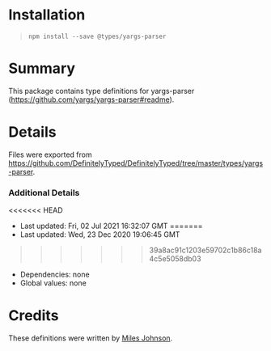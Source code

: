 # Installation
> `npm install --save @types/yargs-parser`

# Summary
This package contains type definitions for yargs-parser (https://github.com/yargs/yargs-parser#readme).

# Details
Files were exported from https://github.com/DefinitelyTyped/DefinitelyTyped/tree/master/types/yargs-parser.

### Additional Details
<<<<<<< HEAD
 * Last updated: Fri, 02 Jul 2021 16:32:07 GMT
=======
 * Last updated: Wed, 23 Dec 2020 19:06:45 GMT
>>>>>>> 39a8ac91c1203e59702c1b86c18a4c5e5058db03
 * Dependencies: none
 * Global values: none

# Credits
These definitions were written by [Miles Johnson](https://github.com/milesj).
